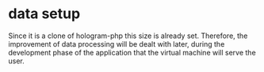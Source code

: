 # data setup

Since it is a clone of hologram-php this size is already set. Therefore, the improvement of data processing will be dealt with later, during the development phase of the application that the virtual machine will serve the user.
